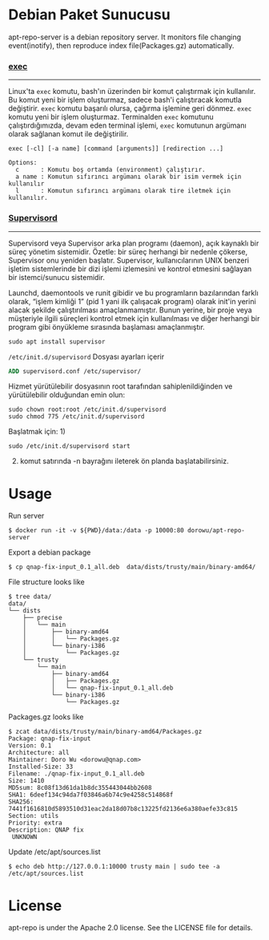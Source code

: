 Debian Paket Sunucusu
=========================

apt-repo-server is a debian repository server. It monitors file changing event(inotify), then reproduce index file(Packages.gz) automatically.

### [exec](https://www.youtube.com/watch?v=MSbpStxXv84)
---------------------
Linux'ta `exec` komutu, bash'ın üzerinden bir komut çalıştırmak için kullanılır. Bu komut yeni bir işlem oluşturmaz, sadece bash'i çalıştıracak komutla değiştirir. `exec` komutu başarılı olursa, çağırma işlemine geri dönmez. `exec` komutu yeni bir işlem oluşturmaz. Terminalden `exec` komutunu çalıştırdığımızda, devam eden terminal işlemi, `exec` komutunun argümanı olarak sağlanan komut ile değiştirilir.

```
exec [-cl] [-a name] [command [arguments]] [redirection ...]

Options:
  c      : Komutu boş ortamda (environment) çalıştırır.
  a name : Komutun sıfırıncı argümanı olarak bir isim vermek için kullanılır
  l      : Komutun sıfırıncı argümanı olarak tire iletmek için kullanılır.
```

### [Supervisord](http://supervisord.org/running.html)
----------------------
Supervisord veya Supervisor arka plan programı (daemon), açık kaynaklı bir süreç yönetim sistemidir. Özetle: bir süreç herhangi bir nedenle çökerse, Supervisor onu yeniden başlatır. Supervisor, kullanıcılarının UNIX benzeri işletim sistemlerinde bir dizi işlemi izlemesini ve kontrol etmesini sağlayan bir istemci/sunucu sistemidir. 

Launchd, daemontools ve runit gibidir ve bu programların bazılarından farklı olarak, “işlem kimliği 1” (pid 1 yani ilk çalışacak program) olarak init'in yerini alacak şekilde çalıştırılması amaçlanmamıştır. Bunun yerine, bir proje veya müşteriyle ilgili süreçleri kontrol etmek için kullanılması ve diğer herhangi bir program gibi önyükleme sırasında başlaması amaçlanmıştır. 

```
sudo apt install supervisor
```

`/etc/init.d/supervisord` Dosyası ayarları içerir

``` Dockerfile 
ADD supervisord.conf /etc/supervisor/
```

Hizmet yürütülebilir dosyasının root tarafından sahiplenildiğinden ve yürütülebilir olduğundan emin olun:
```
sudo chown root:root /etc/init.d/supervisord
sudo chmod 775 /etc/init.d/supervisord
```

Başlatmak için:
1)
```
sudo /etc/init.d/supervisord start
```
2) komut satırında -n bayrağını ileterek ön planda başlatabilirsiniz.


Usage
=======================

Run server

```
$ docker run -it -v ${PWD}/data:/data -p 10000:80 dorowu/apt-repo-server
```

Export a debian package
```
$ cp qnap-fix-input_0.1_all.deb  data/dists/trusty/main/binary-amd64/
```

File structure looks like
```
$ tree data/
data/
└── dists
    ├── precise
    │   └── main
    │       ├── binary-amd64
    │       │   └── Packages.gz
    │       └── binary-i386
    │           └── Packages.gz
    └── trusty
        └── main
            ├── binary-amd64
            │   ├── Packages.gz
            │   └── qnap-fix-input_0.1_all.deb
            └── binary-i386
                └── Packages.gz
```

Packages.gz looks like
```
$ zcat data/dists/trusty/main/binary-amd64/Packages.gz
Package: qnap-fix-input
Version: 0.1
Architecture: all
Maintainer: Doro Wu <dorowu@qnap.com>
Installed-Size: 33
Filename: ./qnap-fix-input_0.1_all.deb
Size: 1410
MD5sum: 8c08f13d61da1b8dc355443044bb2608
SHA1: 6deef134c94da7f03846a6b74c9e4258c514868f
SHA256: 7441f1616810d5893510d31eac2da18d07b8c13225fd2136e6a380aefe33c815
Section: utils
Priority: extra
Description: QNAP fix
 UNKNOWN
```

Update /etc/apt/sources.list
```
$ echo deb http://127.0.0.1:10000 trusty main | sudo tee -a /etc/apt/sources.list
```


License
==================

apt-repo is under the Apache 2.0 license. See the LICENSE file for details.
